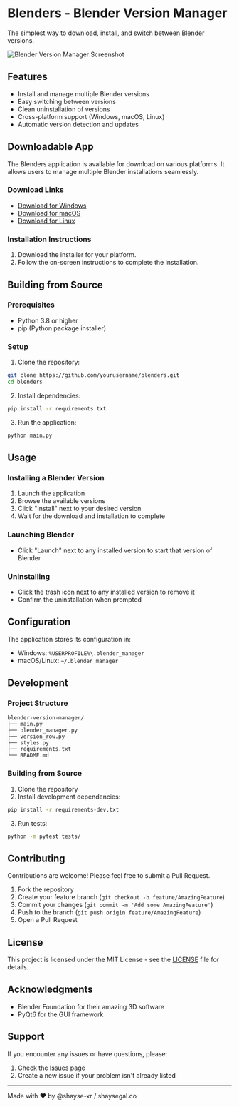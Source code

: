 # Blenders - Blender Version Manager

The simplest way to download, install, and switch between Blender versions.

![Blender Version Manager Screenshot](screenshot.png)

## Features

- Install and manage multiple Blender versions
- Easy switching between versions
- Clean uninstallation of versions
- Cross-platform support (Windows, macOS, Linux)
- Automatic version detection and updates

## Downloadable App

The Blenders application is available for download on various platforms. It allows users to manage multiple Blender installations seamlessly.

### Download Links
- [Download for Windows](https://github.com/yourusername/blenders/releases/latest)
- [Download for macOS](https://github.com/yourusername/blenders/releases/latest)
- [Download for Linux](https://github.com/yourusername/blenders/releases/latest)

### Installation Instructions
1. Download the installer for your platform.
2. Follow the on-screen instructions to complete the installation.

## Building from Source

### Prerequisites
- Python 3.8 or higher
- pip (Python package installer)

### Setup
1. Clone the repository:
```bash
git clone https://github.com/yourusername/blenders.git
cd blenders
```

2. Install dependencies:
```bash
pip install -r requirements.txt
```

3. Run the application:
```bash
python main.py
```

## Usage

### Installing a Blender Version
1. Launch the application
2. Browse the available versions
3. Click "Install" next to your desired version
4. Wait for the download and installation to complete

### Launching Blender
- Click "Launch" next to any installed version to start that version of Blender

### Uninstalling
- Click the trash icon next to any installed version to remove it
- Confirm the uninstallation when prompted

## Configuration

The application stores its configuration in:
- Windows: `%USERPROFILE%\.blender_manager`
- macOS/Linux: `~/.blender_manager`

## Development

### Project Structure
```
blender-version-manager/
├── main.py
├── blender_manager.py
├── version_row.py
├── styles.py
├── requirements.txt
└── README.md
```

### Building from Source
1. Clone the repository
2. Install development dependencies:
```bash
pip install -r requirements-dev.txt
```

3. Run tests:
```bash
python -m pytest tests/
```

## Contributing

Contributions are welcome! Please feel free to submit a Pull Request.

1. Fork the repository
2. Create your feature branch (`git checkout -b feature/AmazingFeature`)
3. Commit your changes (`git commit -m 'Add some AmazingFeature'`)
4. Push to the branch (`git push origin feature/AmazingFeature`)
5. Open a Pull Request

## License

This project is licensed under the MIT License - see the [LICENSE](LICENSE) file for details.

## Acknowledgments

- Blender Foundation for their amazing 3D software
- PyQt6 for the GUI framework

## Support

If you encounter any issues or have questions, please:
1. Check the [Issues](https://github.com/yourusername/blender-version-manager/issues) page
2. Create a new issue if your problem isn't already listed

---

Made with ❤️ by @shayse-xr / shaysegal.co

